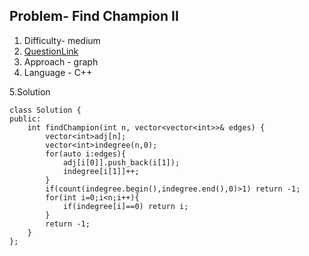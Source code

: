 
## Problem- Find Champion II
1. Difficulty- medium 
2. [QuestionLink](https://leetcode.com/problems/find-champion-ii/)
3. Approach - graph
4. Language - C++


5.Solution  
  

   
    class Solution {
    public:
        int findChampion(int n, vector<vector<int>>& edges) {
            vector<int>adj[n];
            vector<int>indegree(n,0);
            for(auto i:edges){
                adj[i[0]].push_back(i[1]);
                indegree[i[1]]++;
            }
            if(count(indegree.begin(),indegree.end(),0)>1) return -1;
            for(int i=0;i<n;i++){
                if(indegree[i]==0) return i;
            }
            return -1;
        }
    };
 
   
      
        

